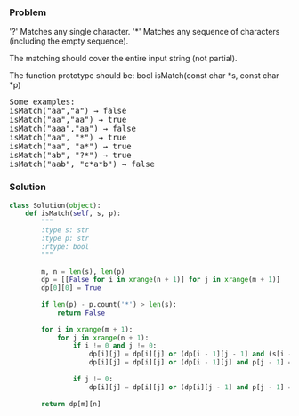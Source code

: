 ### Problem


'?' Matches any single character.
'*' Matches any sequence of characters (including the empty sequence).

The matching should cover the entire input string (not partial).

The function prototype should be:
bool isMatch(const char *s, const char *p)

<pre>
Some examples:
isMatch("aa","a") → false
isMatch("aa","aa") → true
isMatch("aaa","aa") → false
isMatch("aa", "*") → true
isMatch("aa", "a*") → true
isMatch("ab", "?*") → true
isMatch("aab", "c*a*b") → false
</pre>

### Solution

```python
class Solution(object):
    def isMatch(self, s, p):
        """
        :type s: str
        :type p: str
        :rtype: bool
        """
        
        m, n = len(s), len(p)
        dp = [[False for i in xrange(n + 1)] for j in xrange(m + 1)]
        dp[0][0] = True
        
        if len(p) - p.count('*') > len(s):
            return False
        
        for i in xrange(m + 1):
            for j in xrange(n + 1):
                if i != 0 and j != 0:
                    dp[i][j] = dp[i][j] or (dp[i - 1][j - 1] and (s[i - 1] == p[j - 1] or p[j - 1] in ["*", "?"]))
                    dp[i][j] = dp[i][j] or (dp[i - 1][j] and p[j - 1] == "*")
                
                if j != 0:
                    dp[i][j] = dp[i][j] or (dp[i][j - 1] and p[j - 1] == "*")
        
        return dp[m][n]
```